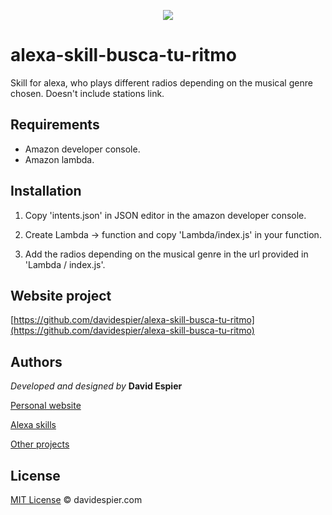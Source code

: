 <p align="center">
  <img src="http://davidespier.com/img/alexa/buscaturitmo.png">
</p>


# alexa-skill-busca-tu-ritmo
Skill for alexa, who plays different radios depending on the musical genre chosen. Doesn't include stations link.

## Requirements

- Amazon developer console.
- Amazon lambda.

## Installation

1. Copy 'intents.json' in JSON editor in the amazon developer console.

2. Create Lambda -> function and copy 'Lambda/index.js' in your function.

3. Add the radios depending on the musical genre in the url provided in 'Lambda / index.js'.


## Website project

[https://github.com/davidespier/alexa-skill-busca-tu-ritmo](https://github.com/davidespier/alexa-skill-busca-tu-ritmo)


## Authors

 *Developed and designed by*  **David Espier**


[Personal website](https://davidespier.com)

[Alexa skills](https://www.amazon.es/s?k=davidespier&i=alexa-skills)
        
[Other projects](https://github.com/davidespier?tab=repositories)


## License


[MIT License](https://choosealicense.com/licenses/mit/) © davidespier.com
